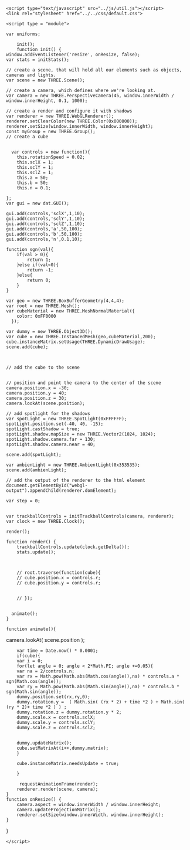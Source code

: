 <html>

<head>
    <title>Instancing</title>
    <meta charset="UTF-8" />
    <script type="text/javascript" charset="UTF-8" src="../../libs/three/three.js"></script>
    <script type="text/javascript" charset="UTF-8" src="../../libs/three/controls/TrackballControls.js"></script>
    <script type="text/javascript" src="../../libs/util/Stats.js"></script>
    <script type="text/javascript" src="../../libs/util/dat.gui.js"></script>

    <script type="text/javascript" src="../js/util.js"></script>
    <link rel="stylesheet" href="../../css/default.css">
</head>

<body>
    <!-- Div which will hold the Output -->
    <div id="webgl-output"></div>

	
	
	<script type = "module">

	var uniforms; 

        init(); 
        function init() {
	window.addEventListener('resize', onResize, false); 
	var stats = initStats(); 

	// create a scene, that will hold all our elements such as objects, cameras and lights.
	var scene = new THREE.Scene();
  
	// create a camera, which defines where we're looking at.
	var camera = new THREE.PerspectiveCamera(45, window.innerWidth / window.innerHeight, 0.1, 1000);
  
	// create a render and configure it with shadows
	var renderer = new THREE.WebGLRenderer();
	renderer.setClearColor(new THREE.Color(0x000000));
	renderer.setSize(window.innerWidth, window.innerHeight);
	const myGroup = new THREE.Group();
	// create a cube

	
      var controls = new function(){
		this.rotationSpeed = 0.02; 
		this.sclX = 1;
		this.sclY = 1; 
		this.sclZ = 1; 
        this.a = 50; 
        this.b = 50; 
        this.n = 0.1; 
	
	};
	var gui = new dat.GUI(); 
 
	gui.add(controls,'sclX',1,10);
	gui.add(controls,'sclY',1,10);
	gui.add(controls,'sclZ',1,10);
    gui.add(controls,'a',50,100); 
    gui.add(controls,'b',50,100); 
    gui.add(controls,'n',0.1,10); 
      
    function sgn(val){
        if(val > 0){
            return 1;
        }else if(val<0){
            return -1; 
        }else{
            return 0; 
        }
	}
	
	var geo = new THREE.BoxBufferGeometry(4,4,4); 
	var root = new THREE.Mesh();
	var cubeMaterial = new THREE.MeshNormalMaterial({
		color: 0xFF0000
      });

	var dummy = new THREE.Object3D(); 
	var cube = new THREE.InstancedMesh(geo,cubeMaterial,200); 
	cube.instanceMatrix.setUsage(THREE.DynamicDrawUsage);
	scene.add(cube);



	// add the cube to the scene

  
	// position and point the camera to the center of the scene
	camera.position.x = -30;
	camera.position.y = 40;
	camera.position.z = 30;
	camera.lookAt(scene.position);
  
	// add spotlight for the shadows
	var spotLight = new THREE.SpotLight(0xFFFFFF);
	spotLight.position.set(-40, 40, -15);
	spotLight.castShadow = true;
	spotLight.shadow.mapSize = new THREE.Vector2(1024, 1024);
	spotLight.shadow.camera.far = 130;
	spotLight.shadow.camera.near = 40;
  
	scene.add(spotLight);
  
	var ambienLight = new THREE.AmbientLight(0x353535);
	scene.add(ambienLight);
  
	// add the output of the renderer to the html element
	document.getElementById("webgl-output").appendChild(renderer.domElement);

	var step = 0;


	var trackballControls = initTrackballControls(camera, renderer);
	var clock = new THREE.Clock();

    render();

    function render() {
		trackballControls.update(clock.getDelta());
		stats.update();

	

		// root.traverse(function(cube){
		// cube.position.x = controls.r;
		// cube.position.y = controls.r; 
	 
			
		// });
		
     
      animate();
	}

	function animate(){

		


camera.lookAt( scene.position );

		var time = Date.now() * 0.0001; 
		if(cube){
		var i = 0; 
		for(let angle = 0; angle < 2*Math.PI; angle +=0.05){
		var na = 2/controls.n;
		var rx = Math.pow(Math.abs(Math.cos(angle)),na) * controls.a * sgn(Math.cos(angle));
		var ry = Math.pow(Math.abs(Math.sin(angle)),na) * controls.b * sgn(Math.sin(angle)); 
		dummy.position.set(rx,ry,0);
		dummy.rotation.y =  ( Math.sin( (rx * 2) + time *2 ) + Math.sin( (ry * 2)+ time *2 ) ) ;
		dummy.rotation.z = dummy.rotation.y * 2;
		dummy.scale.x = controls.sclX; 
		dummy.scale.y = controls.sclY; 
		dummy.scale.z = controls.sclZ; 


		dummy.updateMatrix(); 
		cube.setMatrixAt(i++,dummy.matrix);
		}

		cube.instanceMatrix.needsUpdate = true; 

		}
		
		 requestAnimationFrame(render);
        renderer.render(scene, camera);
	}
	function onResize() {
        camera.aspect = window.innerWidth / window.innerHeight;
        camera.updateProjectionMatrix();
        renderer.setSize(window.innerWidth, window.innerHeight);
    } 
}
  
 

    </script>
      
</body>

</html>
